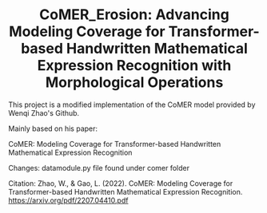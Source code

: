 <div align="center">    
 
# CoMER_Erosion: Advancing Modeling Coverage for Transformer-based Handwritten Mathematical Expression Recognition with Morphological Operations
 
</div>

This project is a modified implementation of the CoMER model provided by Wenqi Zhao's Github.

Mainly based on his paper:

CoMER: Modeling Coverage for Transformer-based Handwritten Mathematical Expression Recognition

Changes: datamodule.py file found under comer folder

Citation: Zhao, W., & Gao, L. (2022). CoMER: Modeling Coverage for Transformer-based Handwritten Mathematical Expression Recognition. https://arxiv.org/pdf/2207.04410.pdf
